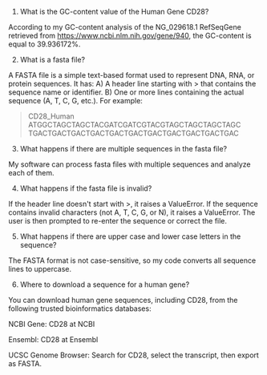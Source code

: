 1) What is the GC-content value of the Human Gene CD28?

According to my GC-content analysis of the NG_029618.1 RefSeqGene retrieved from https://www.ncbi.nlm.nih.gov/gene/940, 
the GC-content is equal to 39.936172%.

2) What is a fasta file? 

A FASTA file is a simple text-based format used to represent DNA, RNA, or protein sequences.
It has:
A) A header line starting with > that contains the sequence name or identifier.
B) One or more lines containing the actual sequence (A, T, C, G, etc.).
For example:
>CD28_Human
ATGGCTAGCTAGCTACGATCGATCGTACGTAGCTAGCTAGCTAGC
TGACTGACTGACTGACTGACTGACTGACTGACTGACTGACTGAC

3) What happens if there are multiple sequences in the fasta file? 

My software can process fasta files with multiple sequences and analyze each of them. 

4) What happens if the fasta file is invalid? 

If the header line doesn't start with >, it raises a ValueError.
If the sequence contains invalid characters (not A, T, C, G, or N), it raises a ValueError.
The user is then prompted to re-enter the sequence or correct the file.

5) What happens if there are upper case and lower case letters in the sequence? 

The FASTA format is not case-sensitive, so my code converts all sequence lines to uppercase. 

6) Where to download a sequence for a human gene?  

You can download human gene sequences, including CD28, from the following trusted bioinformatics databases:

NCBI Gene:
CD28 at NCBI

Ensembl:
CD28 at Ensembl
 
UCSC Genome Browser:
Search for CD28, select the transcript, then export as FASTA.
